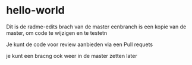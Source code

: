 # hello-world
Dit is de radme-edits brach van de master
eenbranch is een kopie van de master, om code te wijzigen en te testetn

Je kunt de code voor review aanbieden via een Pull requets

je kunt een bracng ook weer in de master zetten later
